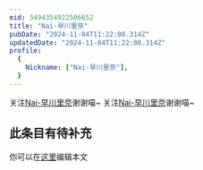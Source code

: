 ```yaml
---
mid: 3494354922506652
title: "Nai-早川里奈"
pubDate: "2024-11-04T11:22:08.314Z"
updatedDate: "2024-11-04T11:22:08.314Z"
profile:
  {
    Nickname: ["Nai-早川里奈"],
  }
---
```


关注[Nai-早川里奈](https://space.bilibili.com/3494354922506652)谢谢喵~ 关注[Nai-早川里奈](https://space.bilibili.com/3494354922506652)谢谢喵~

## 此条目有待补充
你可以在[这里](https://github.com/Yuhanawa/VTuber.ICU-Content/edit/master/v/Nai-早川里奈/index.md)编辑本文
